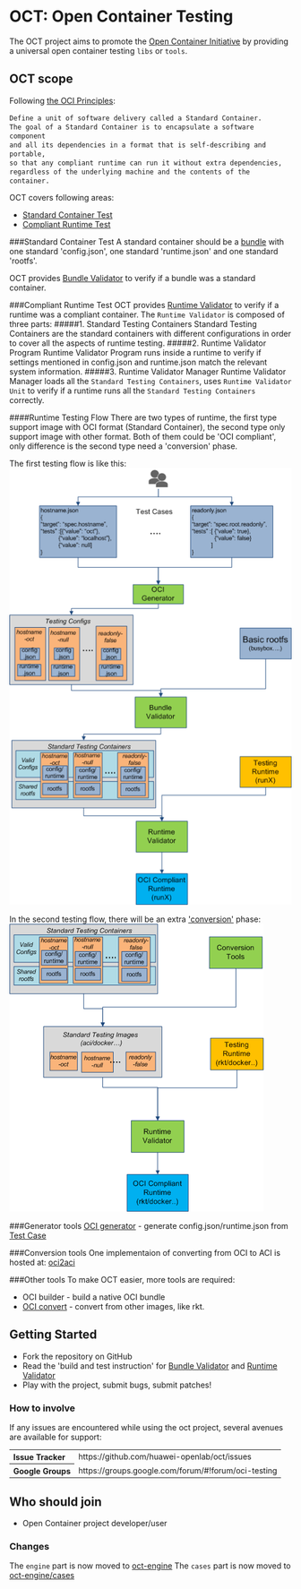 # OCT: Open Container Testing

The OCT project aims to promote the [Open Container Initiative](http://www.opencontainers.org/) by providing a universal open container testing `libs` or `tools`.

## OCT scope
Following [the OCI Principles](https://github.com/opencontainers/specs): 
```
Define a unit of software delivery called a Standard Container. 
The goal of a Standard Container is to encapsulate a software component 
and all its dependencies in a format that is self-describing and portable, 
so that any compliant runtime can run it without extra dependencies, 
regardless of the underlying machine and the contents of the container.
```

OCT covers following areas:
- [Standard Container Test](#standard-container-test) 
- [Compliant Runtime Test](#compliant-runtime-test) 

###Standard Container Test
A standard container should be a [bundle](https://github.com/opencontainers/specs/blob/master/bundle.md) with one standard 'config.json', one standard 'runtime.json' and one standard 'rootfs'.

OCT provides [Bundle Validator](tools/bundleValidator/README.md) to verify if a bundle was a standard container.

###Compliant Runtime Test
OCT provides [Runtime Validator](tools/runtimeValidator/REAME.md) to verify if a runtime was a compliant container.
The `Runtime Validator` is composed of three parts:
#####1. Standard Testing Containers
Standard Testing Containers are the standard containers with different configurations in order to cover all the aspects of runtime testing.
#####2. Runtime Validator Program
Runtime Validator Program runs inside a runtime to verify if settings mentioned in config.json and runtime.json match the relevant system information.
#####3. Runtime Validator Manager
Runtime Validator Manager loads all the `Standard Testing Containers`, uses `Runtime Validator Unit` to verify if a runtime runs all the `Standard Testing Containers` correctly.

####Runtime Testing Flow
There are two types of runtime, the first type support image with OCI format (Standard Container), the second type only support image with other format.
Both of them could be 'OCI compliant', only difference is the second type need a 'conversion' phase.

The first testing flow is like this:
![Compliant Runtime One](docs/static/runtime-validation-oci-standard.png "Compliant Runtime One")

In the second testing flow, there will be an extra ['conversion'](#conversion-tools) phase:
![Compliant Runtime Two](docs/static/runtime-validation-oci-standard2.png "Compliant Runtime Two")

###Generator tools
[OCI generator](tools/bundleValidator/README.md) - generate config.json/runtime.json from [Test Case](#test-case)

###Conversion tools
One implementaion of converting from OCI to ACI is hosted at: [oci2aci](https://github.com/huawei-openlab/oci2aci)

###Other tools
To make OCT easier, more tools are required:
- OCI builder - build a native OCI bundle
- [OCI convert](tools/ociConvert) - convert from other images, like rkt.


## Getting Started

- Fork the repository on GitHub
- Read the 'build and test instruction' for [Bundle Validator](tools/bundleValidator/README.md) and [Runtime Validator](tools/runtimeValidator/README.md)
- Play with the project, submit bugs, submit patches!

### How to involve
If any issues are encountered while using the oct project, several avenues are available for support:
<table>
<tr>
	<th align="left">
	Issue Tracker
	</th>
	<td>
	https://github.com/huawei-openlab/oct/issues
	</td>
</tr>
<tr>
	<th align="left">
	Google Groups
	</th>
	<td>
	https://groups.google.com/forum/#!forum/oci-testing
	</td>
</tr>
</table>


## Who should join
- Open Container project developer/user

### Changes
The `engine` part is now moved to [oct-engine](https://github.com/huawei-openlab/oct-engine)
The `cases` part is now moved to [oct-engine/cases](https://github.com/huawei-openlab/oct-engine/cases)
